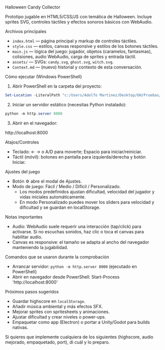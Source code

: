 Halloween Candy Collector

Prototipo jugable en HTML5/CSS/JS con temática de Halloween. Incluye sprites SVG, controles táctiles y efectos sonoros básicos con WebAudio.

Archivos principales
- `index.html` — página principal y markup de controles táctiles.
- `style.css` — estilos, canvas responsive y estilos de los botones táctiles.
- `main.js` — lógica del juego: jugador, objetos (caramelos, fantasmas), colisiones, audio WebAudio, carga de sprites y entrada táctil.
- `assets/` — SVGs: `candy.svg`, `ghost.svg`, `witch.svg`.
- `Context.md` — (nuevo) historial y contexto de esta conversación.

Cómo ejecutar (Windows PowerShell)

1. Abrir PowerShell en la carpeta del proyecto:

```powershell
Set-Location -LiteralPath "c:/Users/Adolfo Martinez/Desktop/GH/Pruebas/halloween"
```

2. Iniciar un servidor estático (necesitas Python instalado):

```powershell
python -m http.server 8000
```

3. Abrir en el navegador:

http://localhost:8000

Atajos/Controles
- Teclado: ← → o A/D para moverte; Espacio para iniciar/reiniciar.
- Táctil (móvil): botones en pantalla para izquierda/derecha y botón Iniciar.

Ajustes del juego
- Botón ⚙️ abre el modal de Ajustes.
- Modo de juego: Fácil / Medio / Difícil / Personalizado.
	- Los modos predefinidos ajustan dificultad, velocidad del jugador y vidas iniciales automáticamente.
	- En modo Personalizado puedes mover los sliders para velocidad y dificultad y se guardan en localStorage.

Notas importantes
- Audio: WebAudio suele requerir una interacción (tap/click) para activarse. Si no escuchas sonidos, haz clic o toca el canvas para habilitar audio.
- Canvas es responsive: el tamaño se adapta al ancho del navegador manteniendo la jugabilidad.

Comandos que se usaron durante la comprobación
- Arrancar servidor: `python -m http.server 8000` (ejecutado en PowerShell)
- Abrir en navegador desde PowerShell: Start-Process 'http://localhost:8000'

Próximos pasos sugeridos
- Guardar highscore en `localStorage`.
- Añadir música ambiental y más efectos SFX.
- Mejorar sprites con spritesheets y animaciones.
- Ajustar dificultad y crear niveles o power-ups.
- Empaquetar como app (Electron) o portar a Unity/Godot para builds nativas.

Si quieres que implemente cualquiera de los siguientes (highscore, audio mejorado, empaquetado, port), di cuál y lo preparo.
